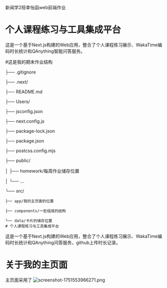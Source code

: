 新闻学2班幸怡函web前端作业
# 个人课程练习与工具集成平台

这是一个基于Next.js构建的Web应用，整合了个人课程练习展示、WakaTime编码时长统计和QAnything智能问答服务。

#这是我的期末作业结构

├── .gitignore

├── .next/

├── README.md

├── Users/

├── jsconfig.json

├── next.config.js

├── package-lock.json

├── package.json

├── postcss.config.mjs

├── public/

│   ├── homework/每周作业储存位置

│   └── ...

└── src/
    
    ├── app/我的主页面的位置
   
    ├── components/一些组成的结构
   
    └── data/卡片的储存位置
    # 个人课程练习与工具集成平台

这是一个基于Next.js构建的Web应用，整合了个人课程练习展示、WakaTime编码时长统计和QAnything问答服务，github上传时长记录。
# 关于我的主页面
主页面采用了
![screenshot-1751553966271.png](https://img.picui.cn/free/2025/07/03/686698337ba83.png)
